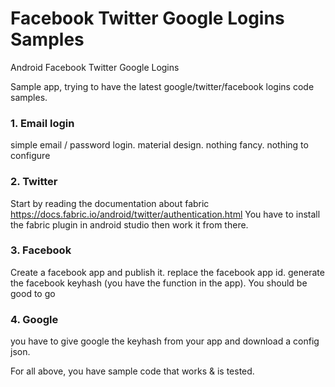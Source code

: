# Facebook Twitter Google Logins Samples

Android Facebook Twitter Google Logins

Sample app, trying to have the latest google/twitter/facebook logins code samples.

### 1. Email login

simple email / password login. material design. nothing fancy. nothing to configure

### 2. Twitter

Start by reading the documentation about fabric https://docs.fabric.io/android/twitter/authentication.html
You have to install the fabric plugin in android studio then work it from there.

### 3. Facebook

Create a facebook app and publish it. replace the facebook app id. generate the facebook keyhash (you have the function in the app). You should be good to go

### 4. Google

you have to give google the keyhash from your app and download a config json.


For all above, you have sample code that works & is tested.
